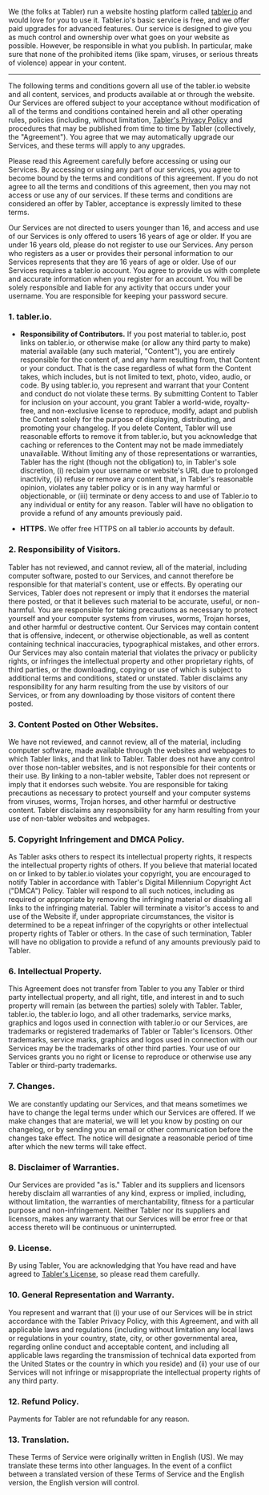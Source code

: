 We (the folks at Tabler) run a website hosting platform called [tabler.io](https://tabler.io) and would love for you to use it. Tabler.io's basic service is free, and we offer paid upgrades for advanced features. Our service is designed to give you as much control and ownership over what goes on your website as possible. However, be responsible in what you publish. In particular, make sure that none of the prohibited items (like spam, viruses, or serious threats of violence) appear in your content.

---

The following terms and conditions govern all use of the tabler.io website and all content, services, and products available at or through the website. Our Services are offered subject to your acceptance without modification of all of the terms and conditions contained herein and all other operating rules, policies (including, without limitation, [Tabler's Privacy Policy](https://tabler.io/privacy-policy.html) and procedures that may be published from time to time by Tabler (collectively, the "Agreement"). You agree that we may automatically upgrade our Services, and these terms will apply to any upgrades.

Please read this Agreement carefully before accessing or using our Services. By accessing or using any part of our services, you agree to become bound by the terms and conditions of this agreement. If you do not agree to all the terms and conditions of this agreement, then you may not access or use any of our services. If these terms and conditions are considered an offer by Tabler, acceptance is expressly limited to these terms.

Our Services are not directed to users younger than 16, and access and use of our Services is only offered to users 16 years of age or older. If you are under 16 years old, please do not register to use our Services. Any person who registers as a user or provides their personal information to our Services represents that they are 16 years of age or older. Use of our Services requires a tabler.io account. You agree to provide us with complete and accurate information when you register for an account. You will be solely responsible and liable for any activity that occurs under your username. You are responsible for keeping your password secure.

### 1\. tabler.io.

    
*   **Responsibility of Contributors.** If you post material to tabler.io, post links on tabler.io, or otherwise make (or allow any third party to make) material available (any such material, "Content"), you are entirely responsible for the content of, and any harm resulting from, that Content or your conduct. That is the case regardless of what form the Content takes, which includes, but is not limited to text, photo, video, audio, or code. By using tabler.io, you represent and warrant that your Content and conduct do not violate these terms. By submitting Content to Tabler for inclusion on your account, you grant Tabler a world-wide, royalty-free, and non-exclusive license to reproduce, modify, adapt and publish the Content solely for the purpose of displaying, distributing, and promoting your changelog. If you delete Content, Tabler will use reasonable efforts to remove it from tabler.io, but you acknowledge that caching or references to the Content may not be made immediately unavailable. Without limiting any of those representations or warranties, Tabler has the right (though not the obligation) to, in Tabler's sole discretion, (i) reclaim your username or website's URL due to prolonged inactivity, (ii) refuse or remove any content that, in Tabler's reasonable opinion, violates any tabler policy or is in any way harmful or objectionable, or (iii) terminate or deny access to and use of Tabler.io to any individual or entity for any reason. Tabler will have no obligation to provide a refund of any amounts previously paid.
    
*   **HTTPS.** We offer free HTTPS on all tabler.io accounts by default. 
    
    

### 2\. Responsibility of Visitors.

Tabler has not reviewed, and cannot review, all of the material, including computer software, posted to our Services, and cannot therefore be responsible for that material's content, use or effects. By operating our Services, Tabler does not represent or imply that it endorses the material there posted, or that it believes such material to be accurate, useful, or non-harmful. You are responsible for taking precautions as necessary to protect yourself and your computer systems from viruses, worms, Trojan horses, and other harmful or destructive content. Our Services may contain content that is offensive, indecent, or otherwise objectionable, as well as content containing technical inaccuracies, typographical mistakes, and other errors. Our Services may also contain material that violates the privacy or publicity rights, or infringes the intellectual property and other proprietary rights, of third parties, or the downloading, copying or use of which is subject to additional terms and conditions, stated or unstated. Tabler disclaims any responsibility for any harm resulting from the use by visitors of our Services, or from any downloading by those visitors of content there posted.

### 3\. Content Posted on Other Websites.

We have not reviewed, and cannot review, all of the material, including computer software, made available through the websites and webpages to which Tabler links, and that link to Tabler. Tabler does not have any control over those non-tabler websites, and is not responsible for their contents or their use. By linking to a non-tabler website, Tabler does not represent or imply that it endorses such website. You are responsible for taking precautions as necessary to protect yourself and your computer systems from viruses, worms, Trojan horses, and other harmful or destructive content. Tabler disclaims any responsibility for any harm resulting from your use of non-tabler websites and webpages.

### 5\. Copyright Infringement and DMCA Policy.

As Tabler asks others to respect its intellectual property rights, it respects the intellectual property rights of others. If you believe that material located on or linked to by tabler.io violates your copyright, you are encouraged to notify Tabler in accordance with Tabler's Digital Millennium Copyright Act ("DMCA") Policy. Tabler will respond to all such notices, including as required or appropriate by removing the infringing material or disabling all links to the infringing material. Tabler will terminate a visitor's access to and use of the Website if, under appropriate circumstances, the visitor is determined to be a repeat infringer of the copyrights or other intellectual property rights of Tabler or others. In the case of such termination, Tabler will have no obligation to provide a refund of any amounts previously paid to Tabler.

### 6\. Intellectual Property.

This Agreement does not transfer from Tabler to you any Tabler or third party intellectual property, and all right, title, and interest in and to such property will remain (as between the parties) solely with Tabler. Tabler, tabler.io, the tabler.io logo, and all other trademarks, service marks, graphics and logos used in connection with tabler.io or our Services, are trademarks or registered trademarks of Tabler or Tabler's licensors. Other trademarks, service marks, graphics and logos used in connection with our Services may be the trademarks of other third parties. Your use of our Services grants you no right or license to reproduce or otherwise use any Tabler or third-party trademarks.

### 7\. Changes.

We are constantly updating our Services, and that means sometimes we have to change the legal terms under which our Services are offered. If we make changes that are material, we will let you know by posting on our changelog, or by sending you an email or other communication before the changes take effect. The notice will designate a reasonable period of time after which the new terms will take effect. 


### 8\. Disclaimer of Warranties.

Our Services are provided "as is." Tabler and its suppliers and licensors hereby disclaim all warranties of any kind, express or implied, including, without limitation, the warranties of merchantability, fitness for a particular purpose and non-infringement. Neither Tabler nor its suppliers and licensors, makes any warranty that our Services will be error free or that access thereto will be continuous or uninterrupted.

### 9\. License.

By using Tabler, You are acknowledging that You have read and have agreed to [Tabler's License](https://tabler.io/license.html), so please read them carefully.

### 10\. General Representation and Warranty.

You represent and warrant that (i) your use of our Services will be in strict accordance with the Tabler Privacy Policy, with this Agreement, and with all applicable laws and regulations (including without limitation any local laws or regulations in your country, state, city, or other governmental area, regarding online conduct and acceptable content, and including all applicable laws regarding the transmission of technical data exported from the United States or the country in which you reside) and (ii) your use of our Services will not infringe or misappropriate the intellectual property rights of any third party.


### 12\. Refund Policy.

Payments for Tabler are not refundable for any reason.

### 13\. Translation.

These Terms of Service were originally written in English (US). We may translate these terms into other languages. In the event of a conflict between a translated version of these Terms of Service and the English version, the English version will control.